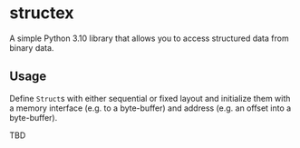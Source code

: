 # structex

A simple Python 3.10 library that allows you to access structured data from binary data.

## Usage
Define `Struct`s with either sequential or fixed layout and initialize them with a memory interface (e.g. to a byte-buffer) and address (e.g. an offset into a byte-buffer).

TBD